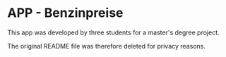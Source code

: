 # APP - Benzinpreise

This app was developed by three students for a master's degree project.

The original README file was therefore deleted for privacy reasons.